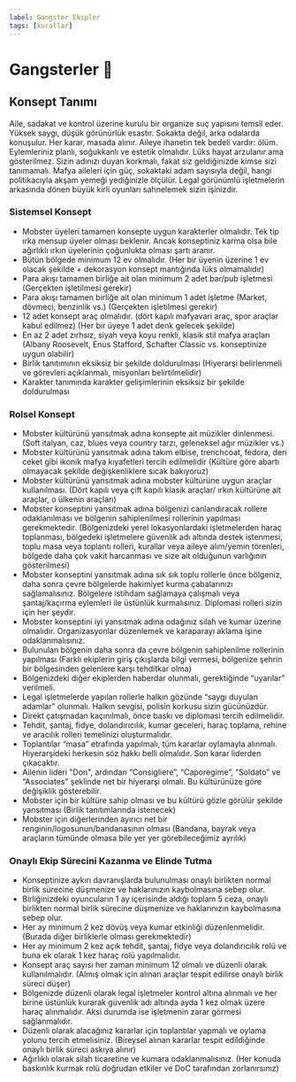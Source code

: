 ```yaml
---
label: Gangster Ekipler
tags: [kurallar]
---
```


# Gangsterler :tophat:
## Konsept Tanımı
Aile, sadakat ve kontrol üzerine kurulu bir organize suç yapısını temsil eder. Yüksek saygı, düşük görünürlük esastır. Sokakta değil, arka odalarda konuşulur. Her karar, masada alınır. Aileye ihanetin tek bedeli vardır: ölüm. Eylemleriniz planlı, soğukkanlı ve estetik olmalıdır. Lüks hayat arzulanır ama gösterilmez. Sizin adınızı duyan korkmalı, fakat siz geldiğinizde kimse sizi tanımamalı.
Mafya aileleri için güç, sokaktaki adam sayısıyla değil, hangi politikacıyla akşam yemeği yediğinizle ölçülür. Legal görünümlü işletmelerin arkasında dönen büyük kirli oyunları sahnelemek sizin işinizdir.

### Sistemsel Konsept
- Mobster üyeleri tamamen konsepte uygun karakterler olmalıdır. Tek tip ırka mensup üyeler olması beklenir. Ancak konseptiniz karma olsa bile ağırlıklı ırkın üyelerinin çoğunlukta olması şartı aranır. 
- Bütün bölgede minimum 12 ev olmalıdır. (Her bir üyenin üzerine 1 ev olacak şekilde + dekorasyon konsept mantığında lüks olmamalıdır)
- Para akışı tamamen birliğe ait olan minimum 2 adet bar/pub işletmesi (Gerçekten işletilmesi gerekir)
- Para akışı tamamen birliğe ait olan minimum 1 adet işletme (Market, dövmeci, benzinlik vs.)  (Gerçekten işletilmesi gerekir)
- 12 adet konsept araç olmalıdır. (dört kapılı mafyavari araç, spor araçlar kabul edilmez) (Her bir üyeye 1 adet denk gelecek şekilde)
- En az 2 adet zırhsız, siyah veya koyu renkli, klasik stil mafya araçları (Albany Roosevelt, Enus Stafford, Schafter Classic vs. konseptinize uygun olabilir)
- Birlik tanıtımının eksiksiz bir şekilde doldurulması (Hiyerarşi belirlenmeli ve görevleri açıklanmalı, misyonları belirtilmelidir)
- Karakter tanımında karakter gelişimlerinin eksiksiz bir şekilde doldurulması

### Rolsel Konsept
- Mobster kültürünü yansıtmak adına konsepte ait müzikler dinlenmesi. (Soft italyan, caz, blues veya country tarzı, geleneksel ağır müzikler vs.)
- Mobster kültürünü yansıtmak adına takım elbise, trenchcoat, fedora, deri ceket gibi ikonik mafya kıyafetleri tercih edilmelidir (Kültüre göre abartı olmayacak şekilde değişkenliklere sıcak bakıyoruz)
- Mobster kültürünü yansıtmak adına mobster kültürüne uygun araçlar kullanılması. (Dört kapılı veya çift kapılı klasik araçlar/ ırkın kültürüne ait araçlar, o ülkenin araçları) 
- Mobster konseptini yansıtmak adına bölgenizi canlandıracak rollere odaklanılması ve bölgenin sahiplenilmesi rollerinin yapılması gerekmektedir. (Bölgenizdeki yerel lokasyonlardaki işletmelerden haraç toplanması, bölgedeki işletmelere güvenlik adı altında destek istenmesi, toplu masa veya toplantı rolleri, kurallar veya aileye alım/yemin törenleri, bölgede daha çok vakit harcanması ve size ait olduğunun varlığının gösterilmesi)
- Mobster konseptini yansıtmak adına sık sık toplu rollerle önce bölgeniz, daha sonra çevre bölgelerde hakimiyet kurma çabalarınızı sağlamalısınız. Bölgelere istihdam sağlamaya çalışmalı veya şantaj/kaçırma eylemleri ile üstünlük kurmalısınız. Diplomasi rolleri sizin için her şeydir.
- Mobster konseptini iyi yansıtmak adına odağınız silah ve kumar üzerine olmalıdır. Organizasyonlar düzenlemek ve karaparayı aklama işine odaklanmalısınız.
- Bulunulan bölgenin daha sonra da çevre bölgenin sahiplenilme rollerinin yapılması (Farklı ekiplerin giriş çıkışlarda bilgi vermesi, bölgenize şehrin bir bölgesinden gelenlere karşı tehditkar olma)
- Bölgenizdeki diğer ekiplerden haberdar olunmalı, gerektiğinde “uyarılar” verilmeli.
- Legal işletmelerde yapılan rollerle halkın gözünde “saygı duyulan adamlar” olunmalı. Halkın sevgisi, polisin korkusu sizin gücünüzdür.
- Direkt çatışmadan kaçınılmalı, önce baskı ve diplomasi tercih edilmelidir.
- Tehdit, şantaj, fidye, dolandırıcılık, kumar geceleri, haraç toplama, rehine ve aracılık rolleri temelinizi oluşturmalıdır.
- Toplantılar “masa” etrafında yapılmalı, tüm kararlar oylamayla alınmalı. Hiyerarşideki herkesin söz hakkı belli olmalıdır. Son karar liderden çıkacaktır.
- Ailenin lideri "Don", ardından “Consigliere”, “Caporegime”, “Soldato” ve “Associates” şeklinde net bir hiyerarşi olmalı. Bu kültürünüze göre değişiklik gösterebilir.
- Mobster için bir kültüre sahip olması ve bu kültürü gözle görülür şekilde yansıtması (Birlik tanıtımlarında istenecek)
- Mobster için diğerlerinden ayırıcı net bir renginin/logosunun/bandanasının olması (Bandana, bayrak veya araçların tümünde olmasa bile yer yer görebileceğimiz ayrılık)

### Onaylı Ekip Sürecini Kazanma ve Elinde Tutma
- Konseptinize aykırı davranışlarda bulunulması onaylı birlikten normal birlik sürecine düşmenize ve haklarınızın kaybolmasına sebep olur.
- Birliğinizdeki oyuncuların 1 ay içerisinde aldığı toplam 5 ceza, onaylı birlikten normal birlik sürecine düşmenize ve haklarınızın kaybolmasına sebep olur.
- Her ay minimum 2 kez dövüş veya kumar etkinliği düzenlenmelidir. (Burada diğer birliklerle olması gerekmektedir)
- Her ay minimum 2 kez açık tehdit, şantaj, fidye veya dolandırıcılık rolü ve buna ek olarak 1 kez haraç rolü yapılmalıdır.
- Konsept araç sayısı her zaman minimum 12 olmalı ve düzenli olarak kullanılmalıdır. (Almış olmak için alınan araçlar tespit edilirse onaylı birlik süreci düşer)
- Bölgenizde düzenli olarak legal işletmeler kontrol altına alınmalı ve her birine üstünlük kurarak güvenlik adı altında ayda 1 kez olmak üzere haraç alınmalıdır. Aksi durumda ise işletmenin zarar görmesi sağlanmalıdır. 
- Düzenli olarak alacağınız kararlar için toplantılar yapmalı ve oylama yolunu tercih etmelisiniz. (Bireysel alınan kararlar tespit edildiğinde onaylı birlik süreci askıya alınır)
- Ağırlıklı olarak silah ticaretine ve kumara odaklanmalısınız. (Her konuda baskınlık kurmak rolü doğrudan etkiler ve DoC tarafından zorlanırsınız)